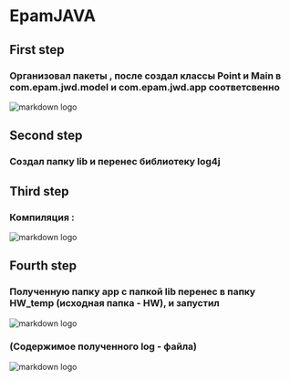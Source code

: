 # EpamJAVA

## First step

### Организовал пакеты , после создал классы Point и Main в com.epam.jwd.model и com.epam.jwd.app соответсвенно

![markdown logo](https://sun9-75.userapi.com/impg/bQMi9yUZjFknIcaB9ZOb5DwtzDkZJLRRLMZpmw/Q7r9aoGXZ-U.jpg?size=1130x542&quality=96&proxy=1&sign=66927c8b2dcfdc1968d3fb6bc8ef6717&type=album)

## Second step 

### Создал папку lib и перенес библиотеку log4j 

## Third step 

### Компиляция :

![markdown logo](https://sun9-19.userapi.com/impg/zhk81rVhiIvR3zSjeJQQ1vvAdzjYr_bXCAXfOg/lTWG5oy77rM.jpg?size=1136x62&quality=96&proxy=1&sign=7d9628e23b19740d854757dc5bd27899&type=album)

## Fourth step 

### Полученную папку app с папкой lib перенес в папку HW_temp (исходная папка - HW), и запустил 

![markdown logo](https://sun9-3.userapi.com/impg/vcUDw6hMNJVALPOFI2NJ6hdhivDJB1gj1istXQ/qL0tWplGy7M.jpg?size=1146x148&quality=96&proxy=1&sign=3d488b02b0a640e7954739272f50f757&type=album)

### (Содержимое полученного log - файла) 

![markdown logo](https://sun9-35.userapi.com/impg/OCMIUGS-ExB3LDD1BTcEDSI2erWzFtrmG5yOzw/uivLifKNEyE.jpg?size=1268x124&quality=96&proxy=1&sign=81fdd088dcb23df583bfb58dfe8e3d33&type=album)
